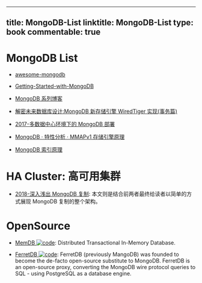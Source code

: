 
---
title: MongoDB-List
linktitle: MongoDB-List
type: book
commentable: true
---

# MongoDB List

- [awesome-mongodb](https://github.com/ramnes/awesome-mongodb)

- [Getting-Started-with-MongoDB](https://jockchou.gitbooks.io/getting-started-with-mongodb/content/book/install.html)

- [MongoDB 系列博客](http://my.oschina.net/happyBKs/blog?catalog=565081)

- [解密未来数据库设计:MongoDB 新存储引擎 WiredTiger 实现(事务篇) ](http://mp.weixin.qq.com/s?__biz=MzAwMDU1MTE1OQ==&mid=2653547303&idx=1&sn=c8bd7648fe94d570ca2ba307eb92b212&scene=23&srcid=0607r1uNUwxjtLUZqRKrCCc5#rd)

- [2017-多数据中心环境下的 MongoDB 部署](https://mp.weixin.qq.com/s/-GbUYjiHOgNwJRgJ7SiogA)

- [MongoDB · 特性分析 · MMAPv1 存储引擎原理](http://mp.weixin.qq.com/s?__biz=MzAwNjQwNzU2NQ==&mid=2650342491&idx=1&sn=20251a07028e4abd8f748132095157c3&scene=23&srcid=0417h1lnv1kil2BaQ7Bis1RS#rd)

- [MongoDB 索引原理](http://blog.yunnotes.net/index.php/mongodb-index-howto/)

# HA Cluster: 高可用集群

- [2018-深入浅出 MongoDB 复制](http://www.infoq.com/cn/articles/mongodb-replication): 本文则是结合前两者最终给读者以简单的方式展现 MongoDB 复制的整个架构。

# OpenSource

- [MemDB ![code](https://ng-tech.icu/assets/code.svg)](https://github.com/rain1017/memdb): Distributed Transactional In-Memory Database.

- [FerretDB ![code](https://ng-tech.icu/assets/code.svg)](https://github.com/FerretDB/FerretDB): FerretDB (previously MangoDB) was founded to become the de-facto open-source substitute to MongoDB. FerretDB is an open-source proxy, converting the MongoDB wire protocol queries to SQL - using PostgreSQL as a database engine.

    